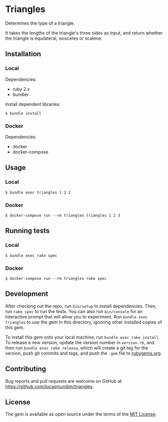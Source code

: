 # Triangles

Determines the type of a triangle.

It takes the lengths of the triangle's three sides as input, and return whether the triangle is equilateral, isosceles or scalene.

## Installation

### Local

Dependencies:

  * ruby 2.x
  * bundler

Install dependent libraries:

    $ bundle install

### Docker

Dependencies:

  * docker
  * docker-compose

## Usage

### Local

    $ bundle exec triangles 1 2 2

### Docker

    $ docker-compose run --rm triangles triangles 1 2 3

## Running tests

### Local

    $ bundle exec rake spec

### Docker

    $ docker-compose run --rm triangles rake spec

## Development

After checking out the repo, run `bin/setup` to install dependencies. Then, run `rake spec` to run the tests. You can also run `bin/console` for an interactive prompt that will allow you to experiment. Run `bundle exec triangles` to use the gem in this directory, ignoring other installed copies of this gem.

To install this gem onto your local machine, run `bundle exec rake install`. To release a new version, update the version number in `version.rb`, and then run `bundle exec rake release`, which will create a git tag for the version, push git commits and tags, and push the `.gem` file to [rubygems.org](https://rubygems.org).

## Contributing

Bug reports and pull requests are welcome on GitHub at https://github.com/lucasmundim/triangles.


## License

The gem is available as open source under the terms of the [MIT License](http://opensource.org/licenses/MIT).
